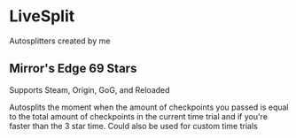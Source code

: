 # LiveSplit
Autosplitters created by me

## Mirror's Edge 69 Stars 
Supports Steam, Origin, GoG, and Reloaded

Autosplits the moment when the amount of checkpoints you passed is equal to the total amount of checkpoints in the current time trial and if you're faster than the 3 star time. Could also be used for custom time trials 
